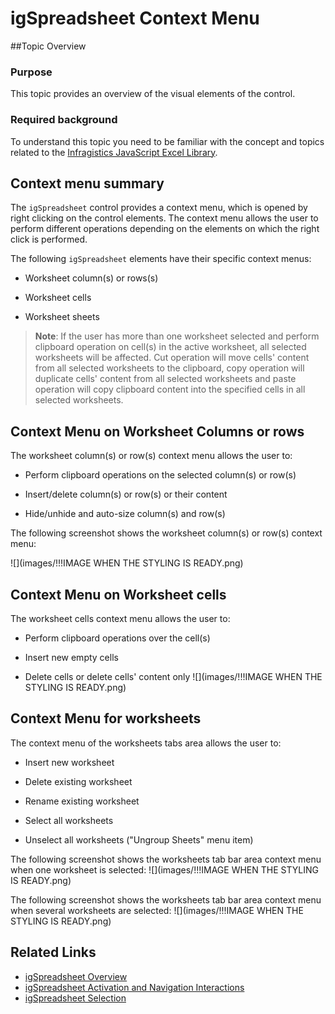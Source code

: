 ﻿<!--
|metadata|
{
    "fileName": "igspreadsheet-context-menu",
    "controlName": "igSpreadsheet",
    "tags": [""]
}
|metadata|
-->

# igSpreadsheet Context Menu
##Topic Overview
### Purpose
This topic provides an overview of the visual elements of the control.

### Required background
To understand this topic you need to be familiar with the concept and topics related to the [Infragistics JavaScript Excel Library](javascript-excel-library.html).

## Context menu summary
The `igSpreadsheet` control provides a context menu, which is opened by right clicking on the control elements. The context menu allows the user to perform different operations depending on the elements on which the right click is performed.

The following `igSpreadsheet` elements have their specific context menus:

- Worksheet column(s) or rows(s)

- Worksheet cells

- Worksheet sheets

>**Note**: If the user has more than one worksheet selected and perform clipboard operation on cell(s) in the active worksheet, all selected worksheets will be affected. Cut operation will move cells' content from all selected worksheets to the clipboard, copy operation will duplicate cells' content from all selected worksheets and paste operation will copy clipboard content into the specified cells in all selected worksheets.


## Context Menu on Worksheet Columns or rows

The worksheet column(s) or row(s) context menu allows the user to:

- Perform clipboard operations on the selected column(s) or row(s)

- Insert/delete column(s) or row(s) or their content

- Hide/unhide and auto-size column(s) and row(s)

The following screenshot shows the worksheet column(s) or row(s) context menu:

![](images/!!!IMAGE WHEN THE STYLING IS READY.png)

## Context Menu on Worksheet cells

The worksheet cells context menu allows the user to:

- Perform clipboard operations over the cell(s)

- Insert new empty cells

- Delete cells or delete cells' content only
![](images/!!!IMAGE WHEN THE STYLING IS READY.png)

## Context Menu for worksheets

The context menu of the worksheets tabs area allows the user to:

- Insert new worksheet

- Delete existing worksheet

- Rename existing worksheet

- Select all worksheets

- Unselect all worksheets ("Ungroup Sheets" menu item)

The following screenshot shows the worksheets tab bar area context menu when one worksheet is selected:
![](images/!!!IMAGE WHEN THE STYLING IS READY.png)

The following screenshot shows the worksheets tab bar area context menu when several worksheets are selected:
![](images/!!!IMAGE WHEN THE STYLING IS READY.png)

## Related Links

 -   [igSpreadsheet Overview](igSpreadsheet-Overview.html)
 -   [igSpreadsheet Activation and Navigation Interactions](igSpreadsheet-Activation-and-Navigation-Interactions.html)
 -   [igSpreadsheet Selection](igSpreadsheet-Selection.html)
